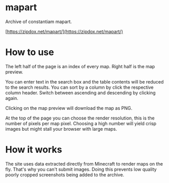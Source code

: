 # mapart
Archive of constantiam mapart.

[https://zipdox.net/mapart/](https://zipdox.net/mapart/)

# How to use
The left half of the page is an index of every map. Right half is the map preview.

You can enter text in the search box and the table contents will be reduced to the search results. You can sort by a column by click the respective column header. Switch between ascending and descending by clicking again.

Clicking on the map preview will download the map as PNG.

At the top of the page you can choose the render resolution, this is the number of pixels per map pixel. Choosing a high number will yield crisp images but might stall your browser with large maps.

# How it works
The site uses data extracted directly from Minecraft to render maps on the fly. That's why you can't submit images. Doing this prevents low quality poorly cropped screenshots being added to the archive.